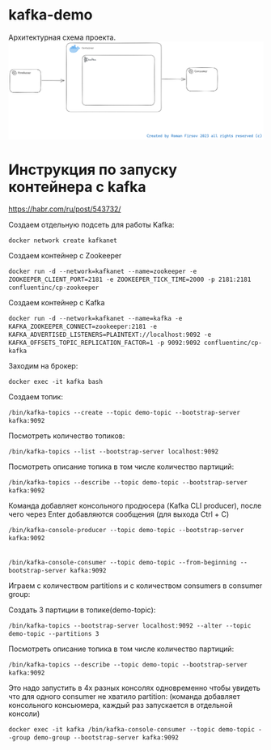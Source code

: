 # kafka-demo

Архитектурная схема проекта.
![alt text](https://github.com/firsovroman/Kafka-Demo-Clients-Java/blob/main/.doc/kafka.png)


# Инструкция по запуску контейнера с kafka
https://habr.com/ru/post/543732/ 

Создаем отдельную подсеть для работы Kafka:

    docker network create kafkanet

Создаем контейнер с Zookeeper

    docker run -d --network=kafkanet --name=zookeeper -e ZOOKEEPER_CLIENT_PORT=2181 -e ZOOKEEPER_TICK_TIME=2000 -p 2181:2181 confluentinc/cp-zookeeper

Создаем контейнер с Kafka

    docker run -d --network=kafkanet --name=kafka -e KAFKA_ZOOKEEPER_CONNECT=zookeeper:2181 -e KAFKA_ADVERTISED_LISTENERS=PLAINTEXT://localhost:9092 -e KAFKA_OFFSETS_TOPIC_REPLICATION_FACTOR=1 -p 9092:9092 confluentinc/cp-kafka


Заходим на брокер:

    docker exec -it kafka bash



Создаем топик:

    /bin/kafka-topics --create --topic demo-topic --bootstrap-server kafka:9092

Посмотреть количество топиков:

    /bin/kafka-topics --list --bootstrap-server localhost:9092

Посмотреть описание топика в том числе количество партиций:

    /bin/kafka-topics --describe --topic demo-topic --bootstrap-server kafka:9092

Команда добавляет консольного продюсера (Kafka CLI producer), после чего через Enter добавляются сообщения (для выхода Ctrl + C)

    /bin/kafka-console-producer --topic demo-topic --bootstrap-server kafka:9092
    

    /bin/kafka-console-consumer --topic demo-topic --from-beginning --bootstrap-server kafka:9092



Играем с количеством partitions и с количеством consumers в consumer group:

Создать 3 партиции в топике(demo-topic):

    /bin/kafka-topics --bootstrap-server localhost:9092 --alter --topic demo-topic --partitions 3

Посмотреть описание топика в том числе количество партиций:

    /bin/kafka-topics --describe --topic demo-topic --bootstrap-server kafka:9092


Это надо запустить в 4х разных консолях одновременно чтобы увидеть что для одного consumer не хватило partition:
(команда добавляет консольного консьюмера, каждый раз запускается в отдельной консоли)

    docker exec -it kafka /bin/kafka-console-consumer --topic demo-topic --group demo-group --bootstrap-server kafka:9092



